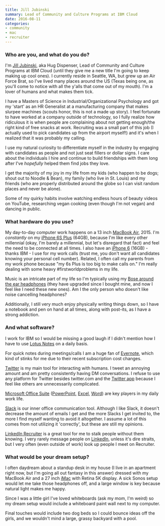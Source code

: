 ```yaml
---
title: Jill Jubinski
summary: Lead of Community and Culture Programs at IBM Cloud
date: 2016-08-11
categories:
- community
- mac
- recruiter
---
```


### Who are you, and what do you do?

I'm [Jill Jubinski](https://twitter.com/jilljubs "Jill's Twitter account."), aka Hug Dispenser, Lead of Community and Culture Programs at IBM Cloud (until they give me a new title I'm going to keep making up cool ones). I currently reside in Seattle, WA, but grew up an Air Force Brat, so I've lived many places around the US (Texas being one, as you'll come to notice with all the y'alls that come out of my mouth). I'm a lover of humans and what makes them tick. 

I have a Masters of Science in Industrial/Organizational Psychology and got my 'start' as an HR Generalist at a manufacturing company that makes slurpee machines (scouts honor, this is not a made up story). I feel fortunate to have worked at a company outside of technology, so I fully realize how ridiculous it is when people are complaining about not getting enough/the right kind of free snacks at work. Recruiting was a small part of this job (I actually used to pick candidates up from the airport myself!) and it's when I realized that it was probably my calling. 

I use my natural curiosity to differentiate myself in the industry by engaging with candidates as people and not just seat fillers or dollar signs. I care about the individuals I hire and continue to build friendships with them long after I've *hopefully* helped them find jobs they love. 

I get the majority of my joy in my life from my kids (who happen to be dogs; shout out to Noodle & Bean), my family (who live in St. Louis) and my friends (who are properly distributed around the globe so I can visit random places and never be alone). 

Some of my quirky habits involve watching endless hours of beauty videos on YouTube, researching vegan cooking (even though I'm not vegan) and dancing in public. 

### What hardware do you use?

My day-to-day computer work happens on a 13 inch [MacBook Air][macbook-air], 2015. I'm *constantly* on my [iPhone 6S Plus][iphone-6s-plus] (64GB), because I'm like every other millennial (okay, I'm barely a millennial, but let's disregard that fact) and feel the need to be connected at all times. I also have an [iPhone 6][iphone-6] (16GB) - thanks IBM - I use for my work calls (trust me, you don't want all candidates knowing your personal cell number). Related, I often call my parents from my work phone because "my 6s Plus is too big to make calls on." I'm really dealing with some heavy #firstworldproblems in my life. 

Music is an intricate part of my life so I'm typically using my [Bose around the ear headphones][soundtrue-headphones-ii] (they have upgraded since I bought mine, and now I feel like I need these new ones). Am I the only person who doesn't like noise cancelling headphones? 

Additionally, I still very much enjoy physically writing things down, so I have a notebook and pen on hand at all times, along with post-its, as I have a strong addiction.

### And what software?

I work for IBM so I would be missing a good laugh if I didn't mention how I have to use [Lotus Notes][lotus-notes] on a daily basis. 

For quick notes during meetings/calls I am a huge fan of [Evernote][], which kind of stinks for me due to their recent subscription cost changes. 

[Twitter][] is my main tool for interacting with humans. I tweet an annoying amount and am pretty consistently having DM conversations. I refuse to use any platform for Twitter besides twitter.com and the [Twitter app][twitter-ios] because I feel like others are unnecessarily complicated.

[Microsoft Office Suite][office] ([PowerPoint][], [Excel][], [Word][]) are key players in my daily work life. 

[Slack][] is our inner office communication tool. Although I like Slack, it doesn't decrease the amount of emails I get and the more Slacks I get invited to, the more I find myself wanting to avoid it altogether. I assume a lot of this comes from not utilizing it 'correctly', but these are still my opinions. 

[LinkedIn Recruiter][linkedin-recruiter-ios] is a great tool for me to stalk people without them knowing. I very rarely message people on [LinkedIn][], unless it's dire straits, but I very often (even outside of work) look up people I meet on Recruiter.

### What would be your dream setup?

I often daydream about a standup desk in my house (I live in an apartment right now, but I'm going all out fantasy in this answer) dressed with my MacBook Air and a 27 inch [iMac][] with Retina 5K display. A sick Sonos setup would let me take those headphones off, and a large window is key because natural light makes me happy.

Since I was a little girl I've loved whiteboards (ask my mom, I'm weird) so my dream setup would include a whiteboard paint wall next to my computer. 

Final touches would include two dog beds so I could bounce ideas off the girls, and we wouldn't mind a large, grassy backyard with a pool.

[evernote]: https://evernote.com/ "Online software for capturing notes."
[excel]: https://products.office.com/en-us/excel "A spreadsheet application."
[imac]: https://www.apple.com/imac/ "An all-in-one computer."
[iphone-6]: https://en.wikipedia.org/wiki/IPhone_6 "A smartphone."
[iphone-6s-plus]: https://en.wikipedia.org/wiki/IPhone_6s_Plus "A large smartphone."
[linkedin-recruiter-ios]: https://itunes.apple.com/us/app/linkedin-recruiter/id712437486 "An app for the recruiter platform."
[linkedin]: https://www.linkedin.com "A business-focused social network."
[lotus-notes]: https://en.wikipedia.org/wiki/IBM_Notes "Integrated email, calendar and IM software."
[macbook-air]: https://www.apple.com/macbook-air/ "A very thin laptop."
[office]: https://products.office.com/en-us/home "An office productivity suite."
[powerpoint]: https://products.office.com/en-us/powerpoint "Presentation software."
[slack]: https://slack.com/ "A collaboration service."
[soundtrue-headphones-ii]: https://www.bose.com/en_us/products/headphones/over_ear_headphones/soundtrue-around-ear-headphones-ii-apple-devices.html "Around-the-ear headphones."
[twitter-ios]: https://itunes.apple.com/app/twitter/id333903271 "A Twitter client."
[twitter]: https://twitter.com/ "An online micro-blogging platform."
[word]: https://products.office.com/en-us/word "A document editor."
